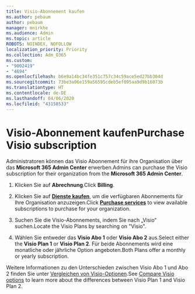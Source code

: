```yaml
---
title: Visio-Abonnement kaufen
ms.author: pebaum
author: pebaum
manager: mnirkhe
ms.audience: Admin
ms.topic: article
ROBOTS: NOINDEX, NOFOLLOW
localization_priority: Priority
ms.collection: Adm_O365
ms.custom:
- "9002419"
- "4694"
ms.openlocfilehash: b6e9a14bc34fe351c757c34c59ace5ed27bb304d
ms.sourcegitcommit: 73be3a06e159a56595cdeb5ef095aa9d9b16073b
ms.translationtype: HT
ms.contentlocale: de-DE
ms.lasthandoff: 04/06/2020
ms.locfileid: "43158533"
---
```

# <a name="purchase-visio-subscription"></a><span data-ttu-id="8c26d-102">Visio-Abonnement kaufen</span><span class="sxs-lookup"><span data-stu-id="8c26d-102">Purchase Visio subscription</span></span>

<span data-ttu-id="8c26d-103">Administratoren können das Visio Abonnement für ihre Organisation über das **Microsoft 365 Admin Center** erwerben.</span><span class="sxs-lookup"><span data-stu-id="8c26d-103">Admins can purchase the Visio subscription for their organization from the **Microsoft 365 Admin Center**.</span></span>

1. <span data-ttu-id="8c26d-104">Klicken Sie auf **Abrechnung**.</span><span class="sxs-lookup"><span data-stu-id="8c26d-104">Click **Billing**.</span></span>

2. <span data-ttu-id="8c26d-105">Klicken Sie auf **[Dienste kaufen](https://admin.microsoft.com/AdminPortal/Home?adminportal=1&msCV=%2BbOQtMNsz0ei8f5z.0.36#/catalog)**, um die verfügbaren Abonnements für Ihre Organisation anzuzeigen.</span><span class="sxs-lookup"><span data-stu-id="8c26d-105">Click **[Purchase services](https://admin.microsoft.com/AdminPortal/Home?adminportal=1&msCV=%2BbOQtMNsz0ei8f5z.0.36#/catalog)** to view available subscriptions to purchase for your organization.</span></span>

3. <span data-ttu-id="8c26d-106">Suchen Sie die Visio-Abonnements, indem Sie nach „Visio“ suchen.</span><span class="sxs-lookup"><span data-stu-id="8c26d-106">Locate the Visio Plans by searching on "Visio".</span></span>

4. <span data-ttu-id="8c26d-107">Wählen Sie entweder das **Visio Abo 1** oder **Visio Abo 2** aus.</span><span class="sxs-lookup"><span data-stu-id="8c26d-107">Select either the **Visio Plan 1** or **Visio Plan 2**.</span></span> <span data-ttu-id="8c26d-108">Für beide Abonnements wird eine monatliche oder jährliche Option angeboten.</span><span class="sxs-lookup"><span data-stu-id="8c26d-108">Both Plans offer a monthly or yearly subscription.</span></span>

<span data-ttu-id="8c26d-109">Weitere Informationen zu den Unterschieden zwischen Visio Abo 1 und Abo 2 finden Sie unter [Vergleichen von Visio-Optionen](https://products.office.com/Visio/microsoft-visio-plans-and-pricing-compare-visio-options).</span><span class="sxs-lookup"><span data-stu-id="8c26d-109">See [Compare Visio options](https://products.office.com/Visio/microsoft-visio-plans-and-pricing-compare-visio-options) to learn more about the differences between Visio Plan 1 and Visio Plan 2.</span></span> 
